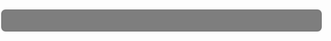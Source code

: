
<html lang="en">
<head>
    <meta charset="UTF-8">
    <meta name="viewport" content="width=device-width, initial-scale=1.0">
    <title>Tea stuff</title>
    <style>
        body {
            font-family: Arial, sans-serif;
            margin: 0;
            padding: 0;
            background-image: url('2690293634_8557a484b1_b.jpg');
            background-size: cover;
            background-position: center;
            color: white;
        }
        .container {
            max-width: 800px;
            margin: 50px auto;
            padding: 20px;
            background-color: rgba(0, 0, 0, 0.5); /* Adjust the transparency as needed */
            border: 2px solid white; /* Add a border with white color */
            border-radius: 10px;
            box-shadow: 0 0 20px rgba(255, 255, 255, 0.3); /* Add a subtle shadow */
            position: relative;
            overflow: hidden;
        }
        body {
            font-size: 16px; /* Adjust the font size as needed */
        }
        .blue {
            color: blue;
        }
        iframe {
            width: 100%;
            height: 600px;
        }
    </style>
</head>
<body>
<div class="container">
    <!--We are tea...tea is us...tea is life....-->
</div>

<!-- Embed live Google Maps view -->

